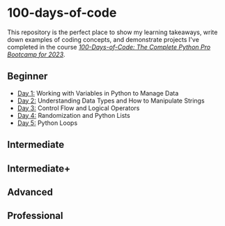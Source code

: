 # 100-days-of-code
This repository is the perfect place to show my learning takeaways, write down examples of coding concepts, and demonstrate projects I've completed in the course [*100-Days-of-Code: The Complete Python Pro Bootcamp for 2023*](https://www.udemy.com/course/100-days-of-code/). 
## Beginner 
* [Day 1:](https://github.com/wuxinge/100-days-of-code/tree/12b5b26b6a3103bea397086c5f71c88b7586de2d/day%201)
Working with Variables in Python to Manage Data
* [Day 2:](https://github.com/wuxinge/100-days-of-code/tree/571c397d3a404fb76fab3ec972ada2fa2863c981/day%202)
  Understanding Data Types and How to Manipulate Strings
* [Day 3:](https://github.com/wuxinge/100-days-of-code/blob/cc5083250953a7f8b2519a4a3c4d6f7f4061ca1d/day%203/README.md) Control Flow and Logical Operators
* [Day 4:]() Randomization and Python Lists
* [Day 5:](https://github.com/wuxinge/100-days-of-code/tree/6e1446439255f3408ca0860e1aa3298eacf7a52c/day%205) Python Loops
 
## Intermediate 

## Intermediate+ 

## Advanced 

## Professional 
